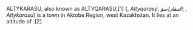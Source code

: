 ALTYKARASU, also known as ALTYQARASU,[1] (, _Altyqarasý_, _التىقاراسۋ_; , _Altykarasu_) is a town in Aktobe Region, west Kazakhstan. It lies at an altitude of .[2]
